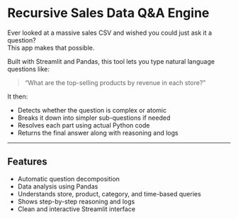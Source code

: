 # Recursive Sales Data Q&A Engine

Ever looked at a massive sales CSV and wished you could just ask it a question?  
This app makes that possible.

Built with Streamlit and Pandas, this tool lets you type natural language questions like:

> “What are the top-selling products by revenue in each store?”

It then:
- Detects whether the question is complex or atomic
- Breaks it down into simpler sub-questions if needed
- Resolves each part using actual Python code
- Returns the final answer along with reasoning and logs

---

## Features

- Automatic question decomposition
- Data analysis using Pandas
- Understands store, product, category, and time-based queries
- Shows step-by-step reasoning and logs
- Clean and interactive Streamlit interface
